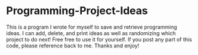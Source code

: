 # Programming-Project-Ideas
This is a program I wrote for myself to save and retrieve programming ideas. I can add, delete, and print ideas as well as randomizing which project to do next! Free free to use it for yourself. If you post any part of this code, please reference back to me. Thanks and enjoy!

